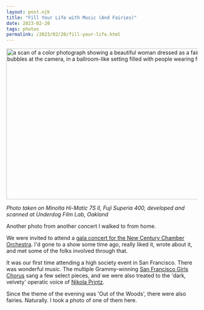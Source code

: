 ```yaml
---
layout: post.njk
title: "Fill Your Life with Music (And Fairies)"
date: 2023-02-20
tags: photos
permalink: /2023/02/20/fill-your-life.html
---
```

<img src="/photos/uploads/2bf77aee59.jpg" width="600" height="397" alt="a scan of a color photograph showing a beautiful woman dressed as a fairy, blowing bubbles at the camera, in a ballroom-like setting filled with people wearing formal attire" />

*Photo taken on Minolta Hi-Matic 7S II, Fuji Superia 400, developed and scanned at Underdog Film Lab, Oakland*

Another photo from another concert I walked to from home.

We were invited to attend a [gala concert for the New Century Chamber Orchestra](https://www.ncco.org/events/2023-gala). I'd gone to a show some time ago, really liked it, wrote about it, and met some of the folks involved through that.

It was our first time attending a high society event in San Francisco. There was wonderful music. The multiple Grammy-winning [San Francisco Girls Chorus](https://www.sfgirlschorus.org) sang a few select pieces, and we were also treated to the 'dark, velvety' operatic voice of [Nikola Printz](http://nikolaprintz.com).

Since the theme of the evening was 'Out of the Woods', there were also fairies. Naturally. I took a photo of one of them here.
